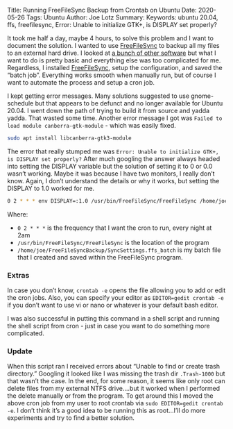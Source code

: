 Title: Running FreeFileSync Backup from Crontab on Ubuntu
Date: 2020-05-26
Tags: Ubuntu
Author: Joe Lotz
Summary:
Keywords: ubuntu 20.04, ffs, freefilesync, Error: Unable to initialize GTK+, is DISPLAY set properly?

It took me half a day, maybe 4 hours, to solve this problem and I want to document the solution. I wanted to use [FreeFileSync](https://www.linux-magazine.com/Online/Features/FreeFileSync/(offset)/3) to backup all my files to an external hard drive. I looked at [a bunch of other software](https://www.capterra.com/file-sync-software/) but what I want to do is pretty basic and everything else was too complicated for me. Regardless, I installed [FreeFileSync](https://freefilesync.org/), setup the configuration, and saved the “batch job”. Everything works smooth when manually run, but of course I want to automate the process and setup a cron job. 

I kept getting error messages. Many solutions suggested to use gnome-schedule but that appears to be defunct and no longer available for Ubuntu 20.04. I went down the path of trying to build it from source and yadda yadda. That wasted some time. Another error message I got was `Failed to load module canberra-gtk-module` - which was easily fixed.

```bash
sudo apt install libcanberra-gtk3-module
```

The error that really stumped me was `Error: Unable to initialize GTK+, is DISPLAY set properly?` After much googling the answer always headed into setting the DISPLAY variable but the solution of setting it to 0 or 0.0 wasn’t working. Maybe it was because I have two monitors, I really don’t know. Again, I don’t understand the details or why it works, but setting the DISPLAY to 1.0 worked for me. 

```bash
0 2 * * * env DISPLAY=:1.0 /usr/bin/FreeFileSync/FreeFileSync /home/joe/FreeFileSyncBackup/SyncSettings.ffs_batch
```

Where:

- `0 2 * * *` is the frequency that I want the cron to run, every night at 2am
- `/usr/bin/FreeFileSync/FreeFileSync` is the location of the program 
- `/home/joe/FreeFileSyncBackup/SyncSettings.ffs_batch` is my batch file that I created and saved within the FreeFileSync program.

### Extras

In case you don’t know, `crontab -e` opens the file allowing you to add or edit the cron jobs. Also, you can specify your editor as `EDITOR=gedit crontab -e` if you don’t want to use vi or nano or whatever is your default bash editor. 

I was also successful in putting this command in a shell script and running the shell script from cron - just in case you want to do something more complicated. 

### Update 

When this script ran I received errors about “Unable to find or create trash directory.” Googling it looked like I was missing the trash dir `.Trash-1000` but that wasn’t the case. In the end, for some reason, it seems like only root can delete files from my external NTFS drive….but it worked when I performed the delete manually or from the program. To get around this I moved the above cron job from my user to root crontab via `sudo EDITOR=gedit crontab -e`. I don’t think it’s a good idea to be running this as root…I’ll do more experiments and try to find a better solution.
